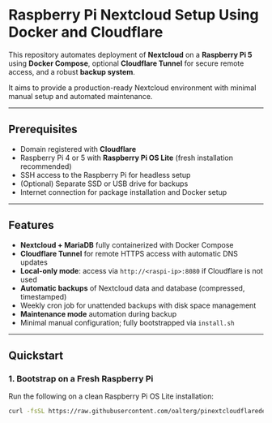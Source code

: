 # Raspberry Pi Nextcloud Setup Using Docker and Cloudflare

This repository automates deployment of **Nextcloud** on a **Raspberry Pi 5** using **Docker Compose**, optional **Cloudflare Tunnel** for secure remote access, and a robust **backup system**.

It aims to provide a production-ready Nextcloud environment with minimal manual setup and automated maintenance.

---

## Prerequisites

- Domain registered with **Cloudflare**
- Raspberry Pi 4 or 5 with **Raspberry Pi OS Lite** (fresh installation recommended)
- SSH access to the Raspberry Pi for headless setup
- (Optional) Separate SSD or USB drive for backups
- Internet connection for package installation and Docker setup

---

## Features

- **Nextcloud + MariaDB** fully containerized with Docker Compose  
- **Cloudflare Tunnel** for remote HTTPS access with automatic DNS updates  
- **Local-only mode**: access via `http://<raspi-ip>:8080` if Cloudflare is not used  
- **Automatic backups** of Nextcloud data and database (compressed, timestamped)  
- Weekly cron job for unattended backups with disk space management  
- **Maintenance mode** automation during backup  
- Minimal manual configuration; fully bootstrapped via `install.sh`

---

## Quickstart

### 1. Bootstrap on a Fresh Raspberry Pi

Run the following on a clean Raspberry Pi OS Lite installation:

```bash
curl -fsSL https://raw.githubusercontent.com/oalterg/pinextcloudflaredeploy/main/install.sh | sudo bash
